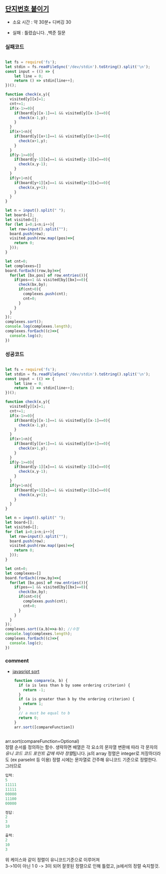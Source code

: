 ## [단지번호 붙이기](https://www.acmicpc.net/problem/2667)
* 소요 시간 : 약 30분+ 디버깅 30
- 실패  : 틀렸습니다. ,백준 질문

### 실패코드
```js
 
let fs = require('fs');
let stdin = fs.readFileSync('/dev/stdin').toString().split('\n');
const input = (() => {
    let line = 0;
    return () => stdin[line++];
})();

function check(x,y){
  visited[y][x]=1;
  cnt+=1;
  if(x-1>=0){
    if(board[y][x-1]==1 && visited[y][x-1]==0){
      check(x-1,y);
    }
  }
  if(x+1<n){
    if(board[y][x+1]==1 && visited[y][x+1]==0){
      check(x+1,y);
    }
  }
  if(y-1>=0){
    if(board[y-1][x]==1 && visited[y-1][x]==0){
      check(x,y-1);
    }
  }
  if(y+1<n){
    if(board[y+1][x]==1 && visited[y+1][x]==0){
      check(x,y+1);
    }
  }
}

let n = input().split(" ");
let board=[];
let visited=[];
for (let i=0;i<n;i++){
  let row=input().split("");
  board.push(row);
  visited.push(row.map((pos)=>{
    return 0;
  }));
}

let cnt=0;
let complexes=[]
board.forEach((row,by)=>{
  for(let [bx,pos] of row.entries()){
    if(pos==1 && visited[by][bx]==0){
      check(bx,by);
      if(cnt>0){
        complexes.push(cnt);
        cnt=0;
      }
    }
  }
});
complexes.sort();
console.log(complexes.length);
complexes.forEach((c)=>{
  console.log(c);
})

```
### 성공코드
```js
 
let fs = require('fs');
let stdin = fs.readFileSync('/dev/stdin').toString().split('\n');
const input = (() => {
    let line = 0;
    return () => stdin[line++];
})();

function check(x,y){
  visited[y][x]=1;
  cnt+=1;
  if(x-1>=0){
    if(board[y][x-1]==1 && visited[y][x-1]==0){
      check(x-1,y);
    }
  }
  if(x+1<n){
    if(board[y][x+1]==1 && visited[y][x+1]==0){
      check(x+1,y);
    }
  }
  if(y-1>=0){
    if(board[y-1][x]==1 && visited[y-1][x]==0){
      check(x,y-1);
    }
  }
  if(y+1<n){
    if(board[y+1][x]==1 && visited[y+1][x]==0){
      check(x,y+1);
    }
  }
}

let n = input().split(" ");
let board=[];
let visited=[];
for (let i=0;i<n;i++){
  let row=input().split("");
  board.push(row);
  visited.push(row.map((pos)=>{
    return 0;
  }));
}

let cnt=0;
let complexes=[]
board.forEach((row,by)=>{
  for(let [bx,pos] of row.entries()){
    if(pos==1 && visited[by][bx]==0){
      check(bx,by);
      if(cnt>0){
        complexes.push(cnt);
        cnt=0;
      }
    }
  }
});
complexes.sort((a,b)=>a-b); //수정
console.log(complexes.length);
complexes.forEach((c)=>{
  console.log(c);
})

```

### comment 


* [javasript sort](https://developer.mozilla.org/ko/docs/Web/JavaScript/Reference/Global_Objects/Array/sort)
```js
    function compare(a, b) {
      if (a is less than b by some ordering criterion) {
        return -1;
      }
      if (a is greater than b by the ordering criterion) {
        return 1;
      }
      // a must be equal to b
      return 0;
    }
    arr.sort([compareFunction])
    
```
arr.sort(compareFunction=Optional)  
정렬 순서를 정의하는 함수. 생략하면 배열은 각 요소의 문자열 변환에 따라 각 문자의 *유니 코드 코드 포인트 값에 따라 정렬*됩니다.
js의 array 정렬은 integer로 저장하더라도 (ex parseInt 등 이용) 정렬 시에는 문자열로 간주해 유니코드 기준으로 정렬한다.
그러므로
```js
입력:
5
11111
11111
00000
11100
00000

정답:
2
3
10

출력:
2
10
3
```
위 케이스와 같이 정렬이 유니코드기준으로 이루어져  
3->10이 아닌 1 0 -> 3이 되어 잘못된 정렬으로 인해 틀렸고,
js에서의 정렬 숙지할것.
